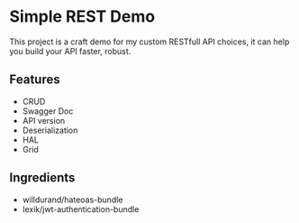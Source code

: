Simple REST Demo
===============
This project is a craft demo for my custom RESTfull API choices, it can help you build your API faster, robust.

## Features

* CRUD
* Swagger Doc
* API version
* Deserialization
* HAL
* Grid

## Ingredients

* willdurand/hateoas-bundle
* lexik/jwt-authentication-bundle
